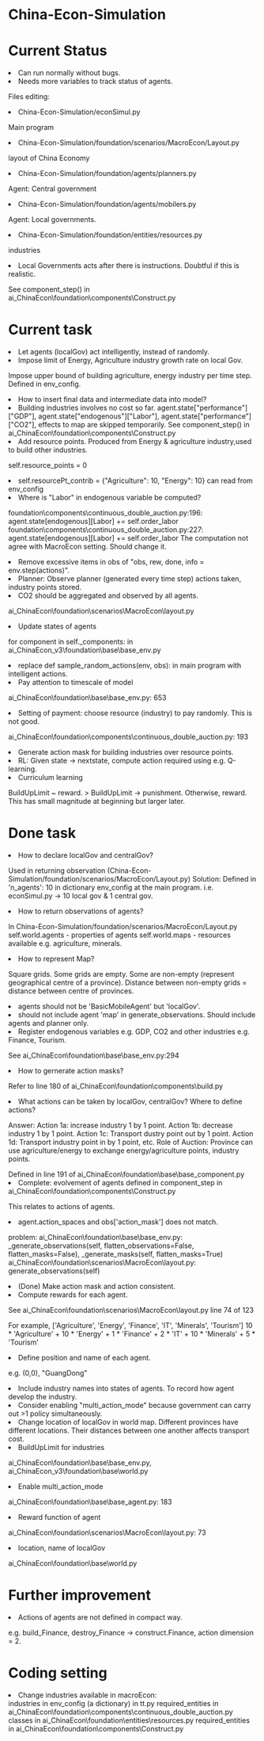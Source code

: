 # China-Econ-Simulation

<h1> Current Status </h1>
<li> Can run normally without bugs. </li>
<li> Needs more variables to track status of agents. </li>

<p> Files editing: </p>
<li> China-Econ-Simulation/econSimul.py </li>
<p> Main program </p>
<li> China-Econ-Simulation/foundation/scenarios/MacroEcon/Layout.py </li>
<p> layout of China Economy </p>
<li> China-Econ-Simulation/foundation/agents/planners.py </li>
<p> Agent: Central government </p>
<li> China-Econ-Simulation/foundation/agents/mobilers.py </li>
<p> Agent: Local governments. </p>
<li> China-Econ-Simulation/foundation/entities/resources.py </li>
<p> industries </p>
<li> Local Governments acts after there is instructions. Doubtful if this is realistic.</li>
<p> See component_step() in ai_ChinaEcon\foundation\components\Construct.py </p>

# Current task
<li> Let agents (localGov) act intelligently, instead of randomly. </li>
<li> Impose limit of Energy, Agriculture industry growth rate on local Gov. </li>
<p> Impose upper bound of building agriculture, energy industry per time step. Defined in env_config. </p>
<li> How to insert final data and intermediate data into model? </li>
<li> Building industries involves no cost so far. agent.state["performance"]["GDP"], agent.state["endogenous"]["Labor"], agent.state["performance"]["CO2"], effects to map are skipped temporarily. See component_step() in ai_ChinaEcon\foundation\components\Construct.py</li>
<li> Add resource points. Produced from Energy & agriculture industry,used to build other industries. </li>
<p> self.resource_points = 0 </p>
<li> self.resourcePt_contrib = {"Agriculture": 10, "Energy": 10} can read from env_config </li>
<li> Where is "Labor" in endogenous variable be computed? </li>
<p> foundation\components\continuous_double_auction.py:196:        agent.state[endogenous][Labor] += self.order_labor
foundation\components\continuous_double_auction.py:227:        agent.state[endogenous][Labor] += self.order_labor
The computation not agree with MacroEcon setting. Should change it. </p>
<li> Remove excessive items in obs of "obs, rew, done, info = env.step(actions)". </li>
<li> Planner: Observe planner (generated every time step) actions taken, industry points stored. </li>
<li> CO2 should be aggregated and observed by all agents. </li>
<p> ai_ChinaEcon\foundation\scenarios\MacroEcon\layout.py </p>
<li> Update states of agents </li>
<p> for component in self._components: in ai_ChinaEcon_v3\foundation\base\base_env.py </p>
<li> replace def sample_random_actions(env, obs): in main program with intelligent actions. </li>
<li> Pay attention to timescale of model </li>
<p> ai_ChinaEcon\foundation\base\base_env.py: 653 </p>
<li> Setting of payment: choose resource (industry) to pay randomly. This is not good. </li>
<p> ai_ChinaEcon\foundation\components\continuous_double_auction.py: 193 </>
<li> Generate action mask for building industries over resource points. </li>
<li> RL: Given state -> nextstate, compute action required using e.g. Q-learning. </li>
<li> Curriculum learning </li>
<p> BuildUpLimit ~ reward. > BuildUpLimit -> punishment. Otherwise, reward. This has small magnitude at beginning but larger later. </p>

# Done task
<li> How to declare localGov and centralGov? </li>
<p> Used in returning observation (China-Econ-Simulation/foundation/scenarios/MacroEcon/Layout.py)
Solution: Defined in 'n_agents': 10 in dictionary env_config at the main program. i.e. econSimul.py
-> 10 local gov & 1 central gov. </p>

<li> How to return observations of agents? </li>
<p> In China-Econ-Simulation/foundation/scenarios/MacroEcon/Layout.py
self.world.agents - properties of agents
self.world.maps - resources available e.g. agriculture, minerals. 

<li> How to represent Map? </li>
<p> Square grids. Some grids are empty. Some are non-empty (represent geographical centre of a province).
Distance between non-empty grids = distance between centre of provinces. </p>

<li> agents should not be 'BasicMobileAgent' but 'localGov'. </li>
<li> should not include agent 'map' in generate_observations. Should include agents and planner only. </li>

<li> Register endogenous variables e.g. GDP, CO2 and other industries e.g. Finance, Tourism. </li>
<p> See ai_ChinaEcon\foundation\base\base_env.py:294 </p>

<li> How to gernerate action masks? </li>
<p> Refer to line 180 of ai_ChinaEcon\foundation\components\build.py </p>

<li> What actions can be taken by localGov, centralGov? Where to define actions?  </li>
<p> Answer: Action 1a: increase industry 1 by 1 point. Action 1b: decrease industry 1 by 1 point. Action 1c: Transport dustry point out by 1 point. Action 1d: Transport industry point in by 1 point, etc.
Role of Auction: Province can use agriculture/energy to exchange energy/agriculture points, industry points. </p>
Defined in line 191 of ai_ChinaEcon\foundation\base\base_component.py

<li> Complete: evolvement of agents defined in component_step in ai_ChinaEcon\foundation\components\Construct.py </li>
<p> This relates to actions of agents. </p>

<li> agent.action_spaces and obs['action_mask'] does not match. </li>
<p> problem: ai_ChinaEcon\foundation\base\base_env.py: _generate_observations(self, flatten_observations=False, flatten_masks=False), _generate_masks(self, flatten_masks=True)
ai_ChinaEcon\foundation\scenarios\MacroEcon\layout.py: generate_observations(self) </p>

<li> (Done) Make action mask and action consistent. </li>

<li> Compute rewards for each agent. </li>
<p> See ai_ChinaEcon\foundation\scenarios\MacroEcon\layout.py line 74 of 123 </p>
<p> For example, ['Agriculture', 'Energy', 'Finance', 'IT', 'Minerals', 'Tourism']
10 * 'Agriculture'
+ 10 * 'Energy'
+ 1 * 'Finance'
+ 2 * 'IT'
+ 10 * 'Minerals'
+ 5 * 'Tourism' </p>

<li> Define position and name of each agent. </li>
<p> e.g. (0,0), "GuangDong" </p>

<li> Include industry names into states of agents. To record how agent develop the industry. </li>

<li> Consider enabling "multi_action_mode" because government can carry out >1 policy simultaneously. </li>

<li> Change location of localGov in world map. Different provinces have different locations. Their distances between one another affects transport cost. </li>

<li> BuildUpLimit for industries </li>
<p> ai_ChinaEcon\foundation\base\base_env.py, ai_ChinaEcon_v3\foundation\base\world.py </p>

<li> Enable multi_action_mode </li>
<p> ai_ChinaEcon\foundation\base\base_agent.py: 183 </p>

<li> Reward function of agent </li>
<p> ai_ChinaEcon\foundation\scenarios\MacroEcon\layout.py: 73 </p>

<li> location, name of localGov </li>
<p> ai_ChinaEcon\foundation\base\world.py </p>



# Further improvement
<li> Actions of agents are not defined in compact way. </li>
<p> e.g. build_Finance, destroy_Finance -> construct.Finance, action dimension = 2. </p>


# Coding setting
<li> Change industries available in macroEcon: </li>
industries in env_config (a dictionary) in tt.py
required_entities in ai_ChinaEcon\foundation\components\continuous_double_auction.py
classes in ai_ChinaEcon\foundation\entities\resources.py
required_entities in ai_ChinaEcon\foundation\components\Construct.py



